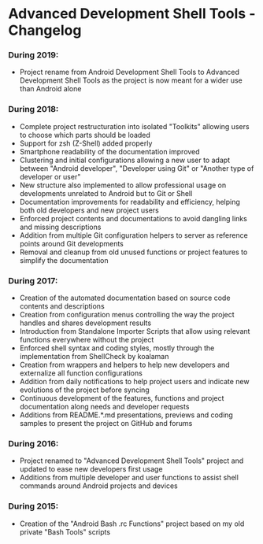 # Advanced Development Shell Tools - Changelog #


<!-- Indent -->
<!-- List -->

### During 2019: ###

 * Project rename from Android Development Shell Tools
   to Advanced Development Shell Tools as the project
   is now meant for a wider use than Android alone

### During 2018: ###

 * Complete project restructuration into isolated "Toolkits"
   allowing users to choose which parts should be loaded
 * Support for zsh (Z-Shell) added properly
 * Smartphone readability of the documentation improved
 * Clustering and initial configurations allowing a new user
   to adapt between "Android developer", "Developer using Git"
   or "Another type of developer or user"
 * New structure also implemented to allow professional usage
   on developments unrelated to Android but to Git or Shell
 * Documentation improvements for readability and efficiency,
   helping both old developers and new project users
 * Enforced project contents and documentations to avoid
   dangling links and missing descriptions
 * Addition from multiple Git configuration helpers
   to server as reference points around Git developments
 * Removal and cleanup from old unused functions
   or project features to simplify the documentation

### During 2017: ###

 * Creation of the automated documentation based on
   source code contents and descriptions
 * Creation from configuration menus controlling the way
   the project handles and shares development results
 * Introduction from Standalone Importer Scripts that allow
   using relevant functions everywhere without the project
 * Enforced shell syntax and coding styles, mostly through
   the implementation from ShellCheck by koalaman
 * Creation from wrappers and helpers to help new developers
   and externalize all function configurations
 * Addition from daily notifications to help project users
   and indicate new evolutions of the project before syncing
 * Continuous development of the features, functions and
   project documentation along needs and developer requests
 * Additions from README.*.md presentations, previews and
   coding samples to present the project on GitHub and forums

### During 2016: ###

 * Project renamed to "Advanced Development Shell Tools" project
   and updated to ease new developers first usage
 * Additions from multiple developer and user functions to
   assist shell commands around Android projects and devices

### During 2015: ###

 * Creation of the "Android Bash .rc Functions" project
   based on my old private "Bash Tools" scripts

<!-- /List -->
<!-- /Indent -->
